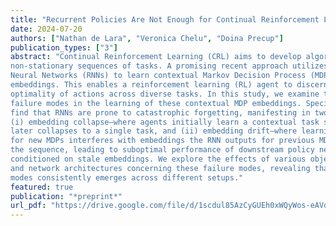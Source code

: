 ```yaml
---
title: "Recurrent Policies Are Not Enough for Continual Reinforcement Learningt"
date: 2024-07-20
authors: ["Nathan de Lara", "Veronica Chelu", "Doina Precup"]
publication_types: ["3"]
abstract: "Continual Reinforcement Learning (CRL) aims to develop algorithms that adapt to
non-stationary sequences of tasks. A promising recent approach utilizes Recurrent
Neural Networks (RNNs) to learn contextual Markov Decision Process (MDP)
embeddings. This enables a reinforcement learning (RL) agent to discern the
optimality of actions across diverse tasks. In this study, we examine two critical
failure modes in the learning of these contextual MDP embeddings. Specifically, we
find that RNNs are prone to catastrophic forgetting, manifesting in two distinct ways:
(i) embedding collapse—where agents initially learn a contextual task structure that
later collapses to a single task, and (ii) embedding drift—where learning embeddings
for new MDPs interferes with embeddings the RNN outputs for previous MDPs in
the sequence, leading to suboptimal performance of downstream policy networks
conditioned on stale embeddings. We explore the effects of various objective functions
and network architectures concerning these failure modes, revealing that one of these
modes consistently emerges across different setups."
featured: true
publication: "*preprint*"
url_pdf: "https://drive.google.com/file/d/1scdul85AzCyGUEh0xWQyWos-eAVqKq_8/view?usp=sharing"
---
```

